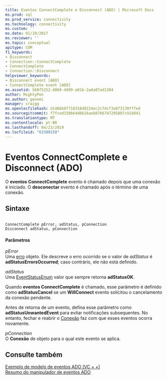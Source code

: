 ```yaml
---
title: Eventos ConnectComplete e Disconnect (ADO) | Microsoft Docs
ms.prod: sql
ms.prod_service: connectivity
ms.technology: connectivity
ms.custom: ''
ms.date: 01/19/2017
ms.reviewer: ''
ms.topic: conceptual
apitype: COM
f1_keywords:
- Disconnect
- Connection::ConnectComplete
- ConnectComplete
- Connection::Disconnect
helpviewer_keywords:
- Disconnect event [ADO]
- ConnectComplete event [ADO]
ms.assetid: 568f5252-d069-4d99-a01b-2ada87ad1304
author: MightyPen
ms.author: genemi
manager: craigg
ms.openlocfilehash: d1466b8f718318d8224ec2c7dcf3e873139fffed
ms.sourcegitcommit: f7fced330b64d6616aeb8766747295807c92dd41
ms.translationtype: MT
ms.contentlocale: pt-BR
ms.lasthandoff: 04/23/2019
ms.locfileid: "63309150"
---
```

# <a name="connectcomplete-and-disconnect-events-ado"></a>Eventos ConnectComplete e Disconnect (ADO)
O **eventos ConnectComplete** evento é chamado depois que uma conexão é iniciado. O **desconectar** evento é chamado após o término de uma conexão.  
  
## <a name="syntax"></a>Sintaxe  
  
```  
  
ConnectComplete pError, adStatus, pConnection  
Disconnect adStatus, pConnection  
```  
  
#### <a name="parameters"></a>Parâmetros  
 *pError*  
 Uma [erro](../../../ado/reference/ado-api/error-object.md) objeto. Ele descreve o erro ocorrido se o valor de *adStatus* é **adStatusErrorsOccurred**; caso contrário, ele não está definido.  
  
 *adStatus*  
 Uma [EventStatusEnum](../../../ado/reference/ado-api/eventstatusenum.md) valor que sempre retorna **adStatusOK**.  
  
 Quando **eventos ConnectComplete** é chamado, esse parâmetro é definido como **adStatusCancel** se um **WillConnect** evento solicitou o cancelamento da conexão pendente.  
  
 Antes de retorna de um evento, defina esse parâmetro como **adStatusUnwantedEvent** para evitar notificações subsequentes. No entanto, fechar e reabrir o [Conexão](../../../ado/reference/ado-api/connection-object-ado.md) faz com que esses eventos ocorra novamente.  
  
 *pConnection*  
 O **Conexão** de objeto para o qual este evento se aplica.  
  
## <a name="see-also"></a>Consulte também  
 [Exemplo de modelo de eventos ADO (VC + +)](../../../ado/reference/ado-api/ado-events-model-example-vc.md)   
 [Resumo do manipulador de eventos ADO](../../../ado/guide/data/ado-event-handler-summary.md)
